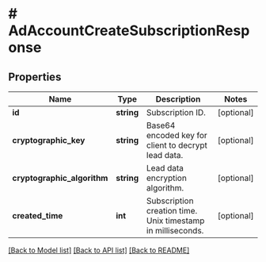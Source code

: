 # # AdAccountCreateSubscriptionResponse

## Properties

Name | Type | Description | Notes
------------ | ------------- | ------------- | -------------
**id** | **string** | Subscription ID. | [optional]
**cryptographic_key** | **string** | Base64 encoded key for client to decrypt lead data. | [optional]
**cryptographic_algorithm** | **string** | Lead data encryption algorithm. | [optional]
**created_time** | **int** | Subscription creation time. Unix timestamp in milliseconds. | [optional]

[[Back to Model list]](../../README.md#models) [[Back to API list]](../../README.md#endpoints) [[Back to README]](../../README.md)
